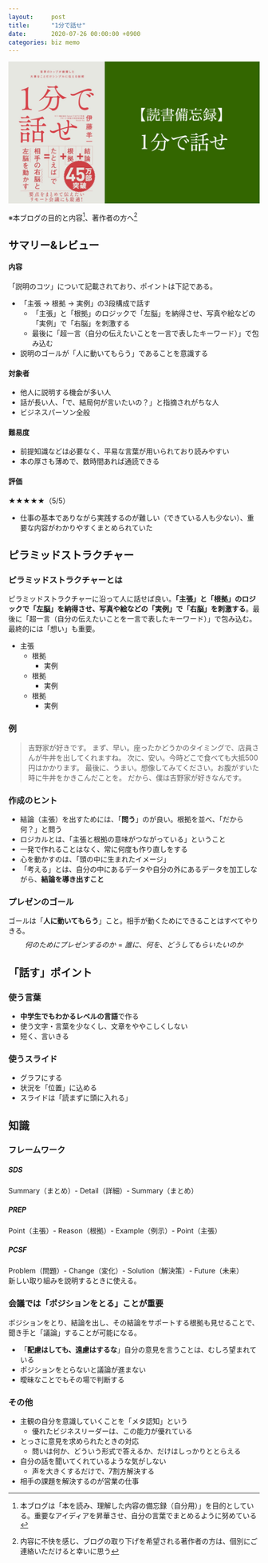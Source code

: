 ```yaml
---
layout:     post
title:      "1分で話せ"
date:       2020-07-26 00:00:00 +0900
categories: biz memo
---
```


![thumbnail](/assets/2020-07-26-ippunn-de-hanase/thumbnail.png)

※本ブログの目的と内容[^1]、著作者の方へ[^2]

[^1]: 本ブログは「本を読み、理解した内容の備忘録（自分用）」を目的としている。重要なアイディアを昇華させ、自分の言葉でまとめるように努めている

[^2]: 内容に不快を感じ、ブログの取り下げを希望される著作者の方は、個別にご連絡いただけると幸いに思う

## サマリー&レビュー
#### 内容
「説明のコツ」について記載されており、ポイントは下記である。
- 「主張 → 根拠 → 実例」の3段構成で話す
    - 「主張」と「根拠」のロジックで「左脳」を納得させ、写真や絵などの「実例」で「右脳」を刺激する
    - 最後に「超一言（自分の伝えたいことを一言で表したキーワード）」で包み込む
- 説明のゴールが「人に動いてもらう」であることを意識する

#### 対象者
- 他人に説明する機会が多い人
- 話が長い人、「で、結局何が言いたいの？」と指摘されがちな人
- ビジネスパーソン全般

#### 難易度
- 前提知識などは必要なく、平易な言葉が用いられており読みやすい
- 本の厚さも薄めで、数時間あれば通読できる

#### 評価
★★★★★（5/5）
- 仕事の基本でありながら実践するのが難しい（できている人も少ない）、重要な内容がわかりやすくまとめられていた


## ピラミッドストラクチャー
### ピラミッドストラクチャーとは
ピラミッドストラクチャーに沿って人に話せば良い。**「主張」と「根拠」のロジックで「左脳」を納得させ、写真や絵などの「実例」で「右脳」を刺激する**。最後に「超一言（自分の伝えたいことを一言で表したキーワード）」で包み込む。最終的には「想い」も重要。
- 主張
    - 根拠
        - 実例
    - 根拠
        - 実例
    - 根拠
        - 実例

### 例
> 吉野家が好きです。
> まず、早い。座ったかどうかのタイミングで、店員さんが牛丼を出してくれますね。
> 次に、安い。今時どこで食べても大抵500円はかかります。
> 最後に、うまい。想像してみてください。お腹がすいた時に牛丼をかきこんだことを。
> だから、僕は吉野家が好きなんです。

### 作成のヒント
- 結論（主張）を出すためには、「**問う**」のが良い。根拠を並べ、「だから何？」と問う
- ロジカルとは、「主張と根拠の意味がつながっている」ということ
- 一発で作れることはなく、常に何度も作り直しをする
- 心を動かすのは、「頭の中に生まれたイメージ」
- 「考える」とは、自分の中にあるデータや自分の外にあるデータを加工しながら、**結論を導き出すこと**

### プレゼンのゴール
ゴールは「**人に動いてもらう**」こと。相手が動くためにできることはすべてやりきる。
$$何のためにプレゼンするのか = 誰に、何を、どうしてもらいたいのか$$


## 「話す」ポイント
### 使う言葉
- **中学生でもわかるレベルの言語**で作る
- 使う文字・言葉を少なくし、文章をややこしくしない
- 短く、言いきる

### 使うスライド
- グラフにする
- 状況を「位置」に込める
- スライドは「読まずに頭に入れる」


## 知識
### フレームワーク
##### SDS
Summary（まとめ）- Detail（詳細）- Summary（まとめ）
##### PREP
Point（主張）- Reason（根拠）- Example（例示）- Point（主張）
##### PCSF
Problem（問題）- Change（変化）- Solution（解決策）- Future（未来）  
新しい取り組みを説明するときに使える。

### 会議では「ポジションをとる」ことが重要
ポジションをとり、結論を出し、その結論をサポートする根拠も見せることで、聞き手と「議論」することが可能になる。
- 「**配慮はしても、遠慮はするな**」自分の意見を言うことは、むしろ望まれている
- ポジションをとらないと議論が進まない
- 曖昧なことでもその場で判断する

### その他
- 主観の自分を意識していくことを「メタ認知」という
    - 優れたビジネスリーダーは、この能力が優れている
- とっさに意見を求められたときの対応
    - 問いは何か、どういう形式で答えるか、だけはしっかりととらえる
- 自分の話を聞いてくれているような気がしない
    - 声を大きくするだけで、7割方解決する
- 相手の課題を解決するのが営業の仕事
